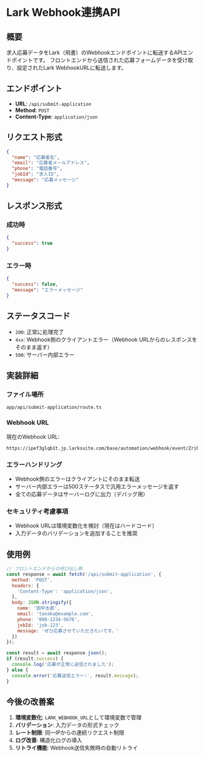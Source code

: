 # Lark Webhook連携API

## 概要

求人応募データをLark（飛書）のWebhookエンドポイントに転送するAPIエンドポイントです。
フロントエンドから送信された応募フォームデータを受け取り、設定されたLark WebhookURLに転送します。

## エンドポイント

- **URL**: `/api/submit-application`
- **Method**: `POST`
- **Content-Type**: `application/json`

## リクエスト形式

```json
{
  "name": "応募者名",
  "email": "応募者メールアドレス",
  "phone": "電話番号",
  "jobId": "求人ID",
  "message": "応募メッセージ"
}
```

## レスポンス形式

### 成功時
```json
{
  "success": true
}
```

### エラー時
```json
{
  "success": false,
  "message": "エラーメッセージ"
}
```

## ステータスコード

- `200`: 正常に処理完了
- `4xx`: Webhook側のクライアントエラー（Webhook URLからのレスポンスをそのまま返す）
- `500`: サーバー内部エラー

## 実装詳細

### ファイル場所
`app/api/submit-application/route.ts`

### Webhook URL
現在のWebhook URL:
```
https://ipef3glqb1t.jp.larksuite.com/base/automation/webhook/event/ZriRalpF8w99nPhDQ1ijp8m1pRc
```

### エラーハンドリング
- Webhook側のエラーはクライアントにそのまま転送
- サーバー内部エラーは500ステータスで汎用エラーメッセージを返す
- 全ての応募データはサーバーログに出力（デバッグ用）

### セキュリティ考慮事項
- Webhook URLは環境変数化を検討（現在はハードコード）
- 入力データのバリデーションを追加することを推奨

## 使用例

```javascript
// フロントエンドからの呼び出し例
const response = await fetch('/api/submit-application', {
  method: 'POST',
  headers: {
    'Content-Type': 'application/json',
  },
  body: JSON.stringify({
    name: '田中太郎',
    email: 'tanaka@example.com',
    phone: '090-1234-5678',
    jobId: 'job-123',
    message: 'ぜひ応募させていただきたいです。'
  })
});

const result = await response.json();
if (result.success) {
  console.log('応募が正常に送信されました');
} else {
  console.error('応募送信エラー:', result.message);
}
```

## 今後の改善案

1. **環境変数化**: `LARK_WEBHOOK_URL`として環境変数で管理
2. **バリデーション**: 入力データの形式チェック
3. **レート制限**: 同一IPからの連続リクエスト制限
4. **ログ改善**: 構造化ログの導入
5. **リトライ機能**: Webhook送信失敗時の自動リトライ